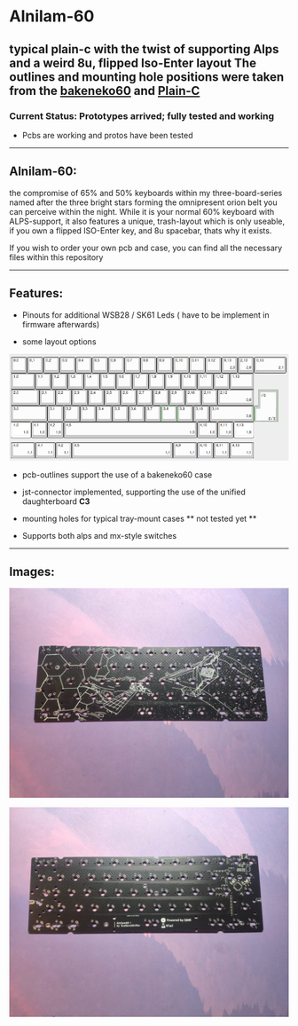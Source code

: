 # Alnilam-60

typical plain-c with the twist of supporting Alps and a weird 8u, flipped Iso-Enter layout The outlines and mounting hole positions were taken from the [bakeneko60](https://github.com/kkatano/bakeneko-60) and [Plain-C](https://github.com/evyd13/plain60-c) 
--- 
### Current Status: Prototypes arrived; fully tested and working 

- Pcbs are working and protos have been tested

---

## Alnilam-60:

the compromise of 65% and 50% keyboards within my  three-board-series named after the three bright stars forming the omnipresent orion belt you can perceive within the night. While it is your normal 60% keyboard with ALPS-support, it also features a unique, trash-layout which is only useable, if you own a flipped ISO-Enter key, and 8u spacebar, thats why it exists.

If you wish to order your own pcb and case, you can find all the necessary files within this repository 

---

## Features:

- Pinouts for additional WSB28 / SK61 Leds ( have to be implement in firmware afterwards)

- some layout options

![Available Layout](images/pcb_layout.png)

- pcb-outlines support the use of a bakeneko60 case 

- jst-connector implemented, supporting the use of the unified daughterboard **C3** 

- mounting holes for typical tray-mount cases ** not tested yet **

- Supports both alps and mx-style switches 

---

## Images:

![Image of prototype pcb - front ](images/pcb-front.jpg)

![Image of prototype pcb - back](images/pcb-back.jpg)

